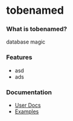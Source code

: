 # tobenamed


### What is tobenamed?

database magic


### Features

* asd
* ads


### Documentation

* [User Docs]()
* [Examples](https://github.com/nhibberd/toro/blob/master/src/main/example/Example.java)